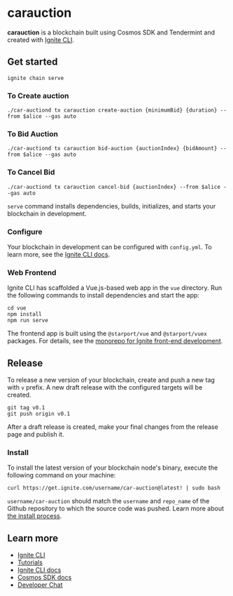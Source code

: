 # carauction
**carauction** is a blockchain built using Cosmos SDK and Tendermint and created with [Ignite CLI](https://ignite.com/cli).

## Get started

```
ignite chain serve
```

### To Create auction
```
./car-auctiond tx carauction create-auction {minimumBid} {duration} --from $alice --gas auto
```

### To Bid Auction
```
./car-auctiond tx carauction bid-auction {auctionIndex} {bidAmount} --from $alice --gas auto
```

### To Cancel Bid
```
./car-auctiond tx carauction cancel-bid {auctionIndex} --from $alice --gas auto
```

`serve` command installs dependencies, builds, initializes, and starts your blockchain in development.

### Configure

Your blockchain in development can be configured with `config.yml`. To learn more, see the [Ignite CLI docs](https://docs.ignite.com).

### Web Frontend

Ignite CLI has scaffolded a Vue.js-based web app in the `vue` directory. Run the following commands to install dependencies and start the app:

```
cd vue
npm install
npm run serve
```

The frontend app is built using the `@starport/vue` and `@starport/vuex` packages. For details, see the [monorepo for Ignite front-end development](https://github.com/ignite/web).

## Release
To release a new version of your blockchain, create and push a new tag with `v` prefix. A new draft release with the configured targets will be created.

```
git tag v0.1
git push origin v0.1
```

After a draft release is created, make your final changes from the release page and publish it.

### Install
To install the latest version of your blockchain node's binary, execute the following command on your machine:

```
curl https://get.ignite.com/username/car-auction@latest! | sudo bash
```
`username/car-auction` should match the `username` and `repo_name` of the Github repository to which the source code was pushed. Learn more about [the install process](https://github.com/allinbits/starport-installer).

## Learn more

- [Ignite CLI](https://ignite.com/cli)
- [Tutorials](https://docs.ignite.com/guide)
- [Ignite CLI docs](https://docs.ignite.com)
- [Cosmos SDK docs](https://docs.cosmos.network)
- [Developer Chat](https://discord.gg/ignite)
